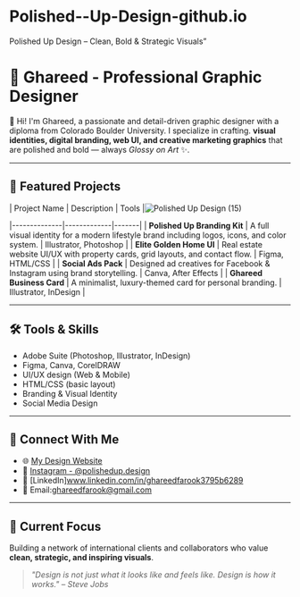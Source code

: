 # Polished--Up-Design-github.io
Polished Up Design – Clean, Bold &amp; Strategic Visuals”
# 🎨 Ghareed - Professional Graphic Designer

👋 Hi! I'm Ghareed, a passionate and detail-driven graphic designer with a diploma from Colorado Boulder University. I specialize in crafting. **visual identities, digital branding, web UI, and creative marketing graphics** that are polished and bold — always *Glossy on Art* ✨.

---

## 💼 Featured Projects

| Project Name | Description | Tools |![Polished Up Design  (15)](https://github.com/user-attachments/assets/88ca5c99-cb96-4a9b-a59b-259996555981)

|--------------|-------------|-------|
| **Polished Up Branding Kit** | A full visual identity for a modern lifestyle brand including logos, icons, and color system. | Illustrator, Photoshop |
| **Elite Golden Home UI** | Real estate website UI/UX with property cards, grid layouts, and contact flow. | Figma, HTML/CSS |
| **Social Ads Pack** | Designed ad creatives for Facebook & Instagram using brand storytelling. | Canva, After Effects |
| **Ghareed Business Card** | A minimalist, luxury-themed card for personal branding. | Illustrator, InDesign |

---

## 🛠️ Tools & Skills
- Adobe Suite (Photoshop, Illustrator, InDesign)
- Figma, Canva, CorelDRAW
- UI/UX design (Web & Mobile)
- HTML/CSS (basic layout)
- Branding & Visual Identity
- Social Media Design

---



## 📍 Connect With Me
- 🌐 [My Design Website](https://tinyurl.com/Polished-Up-Design)
- 🎨 [Instagram - @polishedup.design]((https://www.instagram.com/poli.shed77/?__pwa=1#))
- 💼 [LinkedIn]www.linkedin.com/in/ghareedfarook3795b6289
- 📩 Email:ghareedfarook@gmail.com

---

## 🚀 Current Focus
Building a network of international clients and collaborators who value **clean, strategic, and inspiring visuals**.

> *"Design is not just what it looks like and feels like. Design is how it works." – Steve Jobs*













